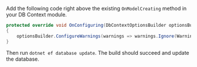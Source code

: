 Add the following code right above the existing `OnModelCreating` method in your DB Context module.

```cs
protected override void OnConfiguring(DbContextOptionsBuilder optionsBuilder)
{
    optionsBuilder.ConfigureWarnings(warnings => warnings.Ignore(WarningCodes.PendingModelChangesWarning));
}
```

Then run `dotnet ef database update`. The build should succeed and update the database.
